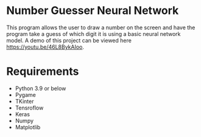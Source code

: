 # Number Guesser Neural Network

This program allows the user to draw a number on the screen and have the program take a guess of which digit it is using a basic neural network model. A demo of this project can be viewed here https://youtu.be/46L8BykAIoo.

# Requirements
- Python 3.9 or below
- Pygame
- TKinter
- Tensroflow
- Keras
- Numpy
- Matplotlib
